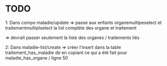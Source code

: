 # TODO

1: Dans compo maladie/update =>
passe aux enfants organemultipeselect et traitementmultiplselect la list complète des organe et traitement

=> devrait passer seulement la liste des organes / traitements liés

2: Dans maladie-list/create =>
créer l'insert dans la table traitement_has_maladie de en copiant ce qui a été fait pour maladie_has_organe / ligne 50
